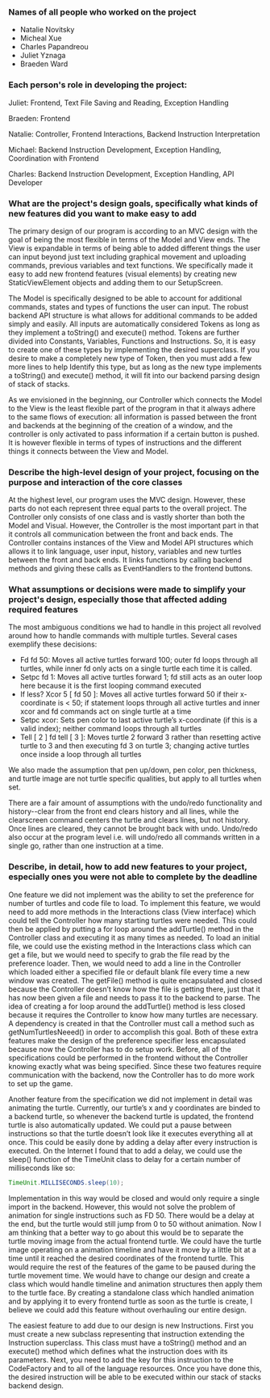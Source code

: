 ### Names of all people who worked on the project

* Natalie Novitsky
* Micheal Xue
* Charles Papandreou
* Juliet Yznaga
* Braeden Ward

### Each person's role in developing the project:

Juliet: Frontend, Text File Saving and Reading, Exception Handling

Braeden: Frontend

Natalie: Controller, Frontend Interactions, Backend Instruction Interpretation

Michael: Backend Instruction Development, Exception Handling, Coordination with Frontend

Charles: Backend Instruction Development, Exception Handling, API Developer

### What are the project's design goals, specifically what kinds of new features did you want to make easy to add
The primary design of our program is according to an MVC design with the goal of being the most flexible in terms of the Model and View ends. The View is expandable in terms of being able to added different things the user can input beyond just text including graphical movement and uploading commands, previous variables and text functions. We specifically made it easy to add new frontend features (visual elements) by creating new StaticViewElement objects and adding them to our SetupScreen. 

The Model is specifically designed to be able to account for additional commands, states and types of functions the user can input. The robust backend API structure is what allows for additional commands to be added simply and easily. All inputs are automatically considered Tokens as long as they implement a toString() and execute() method. Tokens are further divided into Constants, Variables, Functions and Instructions. So, it is easy to create one of these types by implementing the desired superclass. If you desire to make a completely new type of Token, then you must add a few more lines to help Identify this type, but as long as the new type implements a toString() and execute() method, it will fit into our backend parsing design of stack of stacks. 

As we envisioned in the beginning, our Controller which connects the Model to the View is the least flexible part of the program in that it always adhere to the same flows of execution: all information is passed between the front and backends at the beginning of the creation of a window, and the controller is only activated to pass information if a certain button is pushed. It is however flexible in terms of types of instructions and the different things it connects between the View and Model.

### Describe the high-level design of your project, focusing on the purpose and interaction of the core classes
At the highest level, our program uses the MVC design. However, these parts do not each represent three equal parts to the overall project. The Controller only consists of one class and is vastly shorter than both the Model and Visual. However, the Controller is the most important part in that it controls all communication between the front and back ends. The Controller contains instances of the View and Model API structures which allows it to link language, user input, history, variables and new turtles between the front and back ends. It links functions by calling backend methods and giving these calls as EventHandlers to the frontend buttons. 

### What assumptions or decisions were made to simplify your project's design, especially those that affected adding required features
The most ambiguous conditions we had to handle in this project all revolved around how to handle commands with multiple turtles. Several cases exemplify these decisions:
* Fd fd 50: Moves all active turtles forward 100; outer fd loops through all turtles, while inner fd only acts on a single turtle each time it is called.
* Setpc fd 1: Moves all active turtles forward 1; fd still acts as an outer loop here because it is the first looping command executed
* If less? Xcor 5 [ fd 50 ]: Moves all active turtles forward 50 if their x-coordinate is < 50; if statement loops through all active turtles and inner xcor and fd commands act on single turtle at a time
* Setpc xcor: Sets pen color to last active turtle’s x-coordinate (if this is a valid index); neither command loops through all turtles
* Tell [ 2 ] fd tell [ 3 ]: Moves turtle 2 forward 3 rather than resetting active turtle to 3 and then executing fd 3 on turtle 3; changing active turtles once inside a loop through all turtles  

We also made the assumption that pen up/down, pen color, pen thickness, and turtle image are not turtle specific qualities, but apply to all turtles when set. 

There are a fair amount of assumptions with the undo/redo functionality and history--clear from the front end clears history and all lines, while the clearscreen command centers the turtle and clears lines, but not history. Once lines are cleared, they cannot be brought back with undo. Undo/redo also occur at the program level i.e. will undo/redo all commands written in a single go, rather than one instruction at a time. 

### Describe, in detail, how to add new features to your project, especially ones you were not able to complete by the deadline
One feature we did not implement was the ability to set the preference for number of turtles and code file to load. To implement this feature, we would need to add more methods in the Interactions class (View interface) which could tell the Controller how many starting turtles were needed. This could then be applied by putting a for loop around the addTurtle() method in the Controller class and executing it as many times as needed. To load an initial file, we could use the existing method in the Interactions class which can get a file, but we would need to specify to grab the file read by the preference loader. Then, we would need to add a line in the Controller which loaded either a specified file or default blank file every time a new window was created. The getFile() method is quite encapsulated and closed because the Controller doesn’t know how the file is getting there, just that it has now been given a file and needs to pass it to the backend to parse. The idea of creating a for loop around the addTurtle() method is less closed because it requires the Controller to know how many turtles are necessary. A dependency is created in that the Controller must call a method such as getNumTurtlesNeeed() in order to accomplish this goal. Both of these extra features make the design of the preference specifier less encapsulated because now the Controller has to do setup work. Before, all of the specifications could be performed in the frontend without the Controller knowing exactly what was being specified. Since these two features require communication with the backend, now the Controller has to do more work to set up the game. 

Another feature from the specification we did not implement in detail was animating the turtle. Currently, our turtle’s x and y coordinates are binded to a backend turtle, so whenever the backend turtle is updated, the frontend turtle is also automatically updated. We could put a pause between instructions so that the turtle doesn’t look like it executes everything all at once. This could be easily done by adding a delay after every instruction is executed. On the Internet I found that to add a delay, we could use the sleep() function of the TimeUnit class to delay for a certain number of milliseconds like so: 

```java
TimeUnit.MILLISECONDS.sleep(10);
```

Implementation in this way would be closed and would only require a single import in the backend. However, this would not solve the problem of animation for single instructions such as FD 50. There would be a delay at the end, but the turtle would still jump from 0 to 50 without animation. Now I am thinking that a better way to go about this would be to separate the turtle moving image from the actual frontend turtle. We could have the turtle image operating on a animation timeline and have it move by a little bit at a time until it reached the desired coordinates of the frontend turtle. This would require the rest of the features of the game to be paused during the turtle movement time. We would have to change our design and create a class which would handle timeline and animation structures then apply them to the turtle face. By creating a standalone class which handled animation and by applying it to every frontend turtle as soon as the turtle is create, I believe we could add this feature without overhauling our entire design. 

The easiest feature to add due to our design is new Instructions. First you must create a new subclass representing that instruction extending the Instruction superclass. This class must have a toString() method and an execute() method which defines what the instruction does with its parameters. Next, you need to add the key for this instruction to the CodeFactory and to all of the language resources. Once you have done this, the desired instruction will be able to be executed within our stack of stacks backend design. 
